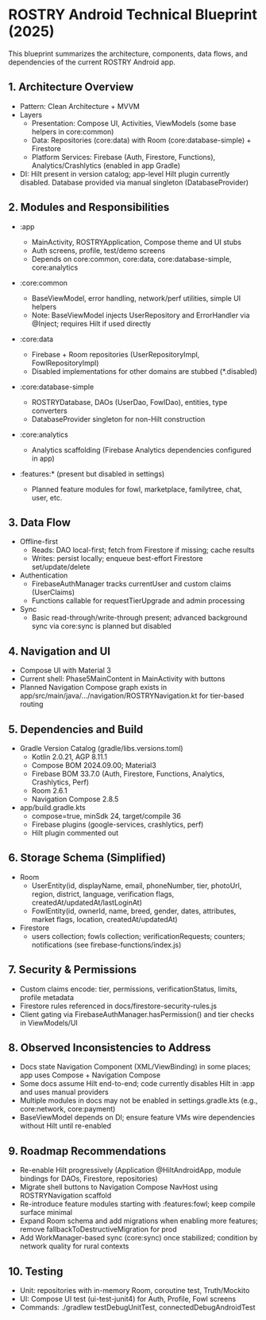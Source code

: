 # ROSTRY Android Technical Blueprint (2025)

This blueprint summarizes the architecture, components, data flows, and dependencies of the current ROSTRY Android app.

## 1. Architecture Overview
- Pattern: Clean Architecture + MVVM
- Layers
  - Presentation: Compose UI, Activities, ViewModels (some base helpers in core:common)
  - Data: Repositories (core:data) with Room (core:database-simple) + Firestore
  - Platform Services: Firebase (Auth, Firestore, Functions), Analytics/Crashlytics (enabled in app Gradle)
- DI: Hilt present in version catalog; app-level Hilt plugin currently disabled. Database provided via manual singleton (DatabaseProvider)

## 2. Modules and Responsibilities

- :app
  - MainActivity, ROSTRYApplication, Compose theme and UI stubs
  - Auth screens, profile, test/demo screens
  - Depends on core:common, core:data, core:database-simple, core:analytics

- :core:common
  - BaseViewModel, error handling, network/perf utilities, simple UI helpers
  - Note: BaseViewModel injects UserRepository and ErrorHandler via @Inject; requires Hilt if used directly

- :core:data
  - Firebase + Room repositories (UserRepositoryImpl, FowlRepositoryImpl)
  - Disabled implementations for other domains are stubbed (*.disabled)

- :core:database-simple
  - ROSTRYDatabase, DAOs (UserDao, FowlDao), entities, type converters
  - DatabaseProvider singleton for non-Hilt construction

- :core:analytics
  - Analytics scaffolding (Firebase Analytics dependencies configured in app)

- :features:* (present but disabled in settings)
  - Planned feature modules for fowl, marketplace, familytree, chat, user, etc.

## 3. Data Flow
- Offline-first
  - Reads: DAO local-first; fetch from Firestore if missing; cache results
  - Writes: persist locally; enqueue best-effort Firestore set/update/delete
- Authentication
  - FirebaseAuthManager tracks currentUser and custom claims (UserClaims)
  - Functions callable for requestTierUpgrade and admin processing
- Sync
  - Basic read-through/write-through present; advanced background sync via core:sync is planned but disabled

## 4. Navigation and UI
- Compose UI with Material 3
- Current shell: Phase5MainContent in MainActivity with buttons
- Planned Navigation Compose graph exists in app/src/main/java/.../navigation/ROSTRYNavigation.kt for tier-based routing

## 5. Dependencies and Build
- Gradle Version Catalog (gradle/libs.versions.toml)
  - Kotlin 2.0.21, AGP 8.11.1
  - Compose BOM 2024.09.00; Material3
  - Firebase BOM 33.7.0 (Auth, Firestore, Functions, Analytics, Crashlytics, Perf)
  - Room 2.6.1
  - Navigation Compose 2.8.5
- app/build.gradle.kts
  - compose=true, minSdk 24, target/compile 36
  - Firebase plugins (google-services, crashlytics, perf)
  - Hilt plugin commented out

## 6. Storage Schema (Simplified)
- Room
  - UserEntity(id, displayName, email, phoneNumber, tier, photoUrl, region, district, language, verification flags, createdAt/updatedAt/lastLoginAt)
  - FowlEntity(id, ownerId, name, breed, gender, dates, attributes, market flags, location, createdAt/updatedAt)
- Firestore
  - users collection; fowls collection; verificationRequests; counters; notifications (see firebase-functions/index.js)

## 7. Security & Permissions
- Custom claims encode: tier, permissions, verificationStatus, limits, profile metadata
- Firestore rules referenced in docs/firestore-security-rules.js
- Client gating via FirebaseAuthManager.hasPermission() and tier checks in ViewModels/UI

## 8. Observed Inconsistencies to Address
- Docs state Navigation Component (XML/ViewBinding) in some places; app uses Compose + Navigation Compose
- Some docs assume Hilt end-to-end; code currently disables Hilt in :app and uses manual providers
- Multiple modules in docs may not be enabled in settings.gradle.kts (e.g., core:network, core:payment)
- BaseViewModel depends on DI; ensure feature VMs wire dependencies without Hilt until re-enabled

## 9. Roadmap Recommendations
- Re-enable Hilt progressively (Application @HiltAndroidApp, module bindings for DAOs, Firestore, repositories)
- Migrate shell buttons to Navigation Compose NavHost using ROSTRYNavigation scaffold
- Re-introduce feature modules starting with :features:fowl; keep compile surface minimal
- Expand Room schema and add migrations when enabling more features; remove fallbackToDestructiveMigration for prod
- Add WorkManager-based sync (core:sync) once stabilized; condition by network quality for rural contexts

## 10. Testing
- Unit: repositories with in-memory Room, coroutine test, Truth/Mockito
- UI: Compose UI test (ui-test-junit4) for Auth, Profile, Fowl screens
- Commands: ./gradlew testDebugUnitTest, connectedDebugAndroidTest

